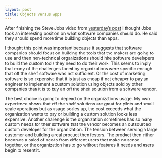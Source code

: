 ```yaml
---
layout: post
title: Objects versus Apps
---
```

After finishing the Steve Jobs video from [yesterday’s post](http://www.zagaja.com/2018/04/steve-jobs-sloan-lecture/) I thought Jobs took an interesting position on what software companies should do. He said they should spend more time building objects than apps.

I thought this point was important because it suggests that software companies should focus on building the tools that the makers are going to use and then non-technical organizations should hire software developers to build the custom tools they need to do their work. This seems to imply that many of the challenges faced by organizations were specific enough that off the shelf software was not sufficient. Or the cost of marketing software is so expensive that it is just as cheap if not cheaper to pay an engineer to implement a custom solution using objects sold by other companies than it is to buy an off the shelf solution from a software vendor.

The best choice is going to depend on the organizations usage. My own experience shows that off the shelf solutions are great for pilots and small scale operations but as usage scales up, the cost exceeds what the organization wants to pay or building a custom solution looks less expensive. Another challenge is the organization sometimes has so many custom needs for their software that the vendor becomes an outsourced custom developer for the organization. The tension between serving a large customer and building a real product then festers. The product then either becomes a salad of needs from different users that make no sense together, or the organization has to go without features it needs and users begin to resent it.
